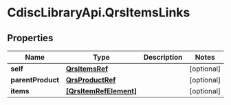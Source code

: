 # CdiscLibraryApi.QrsItemsLinks

## Properties

Name | Type | Description | Notes
------------ | ------------- | ------------- | -------------
**self** | [**QrsItemsRef**](QrsItemsRef.md) |  | [optional] 
**parentProduct** | [**QrsProductRef**](QrsProductRef.md) |  | [optional] 
**items** | [**[QrsItemRefElement]**](QrsItemRefElement.md) |  | [optional] 


